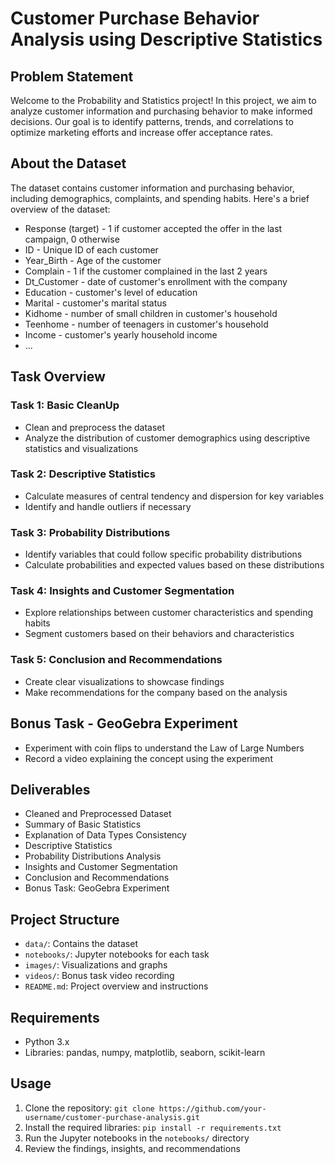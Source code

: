 # Customer Purchase Behavior Analysis using Descriptive Statistics

## Problem Statement

Welcome to the Probability and Statistics project! In this project, we aim to analyze customer information and purchasing behavior to make informed decisions. Our goal is to identify patterns, trends, and correlations to optimize marketing efforts and increase offer acceptance rates.

## About the Dataset

The dataset contains customer information and purchasing behavior, including demographics, complaints, and spending habits. Here's a brief overview of the dataset:

- Response (target) - 1 if customer accepted the offer in the last campaign, 0 otherwise
- ID - Unique ID of each customer
- Year_Birth - Age of the customer
- Complain - 1 if the customer complained in the last 2 years
- Dt_Customer - date of customer's enrollment with the company
- Education - customer's level of education
- Marital - customer's marital status
- Kidhome - number of small children in customer's household
- Teenhome - number of teenagers in customer's household
- Income - customer's yearly household income
- ...

## Task Overview

### Task 1: Basic CleanUp

- Clean and preprocess the dataset
- Analyze the distribution of customer demographics using descriptive statistics and visualizations

### Task 2: Descriptive Statistics

- Calculate measures of central tendency and dispersion for key variables
- Identify and handle outliers if necessary

### Task 3: Probability Distributions

- Identify variables that could follow specific probability distributions
- Calculate probabilities and expected values based on these distributions

### Task 4: Insights and Customer Segmentation

- Explore relationships between customer characteristics and spending habits
- Segment customers based on their behaviors and characteristics

### Task 5: Conclusion and Recommendations

- Create clear visualizations to showcase findings
- Make recommendations for the company based on the analysis

## Bonus Task - GeoGebra Experiment

- Experiment with coin flips to understand the Law of Large Numbers
- Record a video explaining the concept using the experiment

## Deliverables

- Cleaned and Preprocessed Dataset
- Summary of Basic Statistics
- Explanation of Data Types Consistency
- Descriptive Statistics
- Probability Distributions Analysis
- Insights and Customer Segmentation
- Conclusion and Recommendations
- Bonus Task: GeoGebra Experiment

## Project Structure

- `data/`: Contains the dataset
- `notebooks/`: Jupyter notebooks for each task
- `images/`: Visualizations and graphs
- `videos/`: Bonus task video recording
- `README.md`: Project overview and instructions

## Requirements

- Python 3.x
- Libraries: pandas, numpy, matplotlib, seaborn, scikit-learn

## Usage

1. Clone the repository: `git clone https://github.com/your-username/customer-purchase-analysis.git`
2. Install the required libraries: `pip install -r requirements.txt`
3. Run the Jupyter notebooks in the `notebooks/` directory
4. Review the findings, insights, and recommendations

